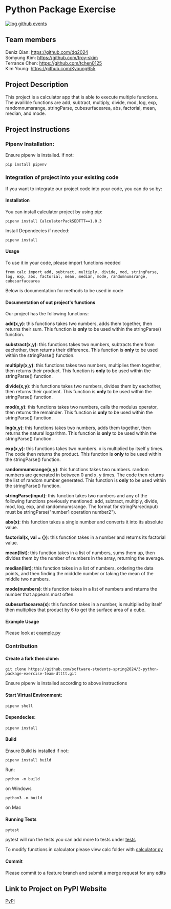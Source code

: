 # Python Package Exercise
[![log github events](https://github.com/software-students-spring2024/3-python-package-exercise-team-dtttt/actions/workflows/event-logger.yml/badge.svg)](https://github.com/software-students-spring2024/3-python-package-exercise-team-dtttt/actions/workflows/event-logger.yml)


## Team members

Deniz Qian: https://github.com/dq2024 \
Somyung Kim: https://github.com/troy-skim \
Terrance Chen: https://github.com/tchen0125 \
Kim Young: https://github.com/Kyoung655

## Project Description

This project is a calculator app that is able to execute multiple functions. The availible 
functions are add, subtract, multiply, divide, mod, log, exp, randomnumsrange, stringParse, cubesurfacearea, abs, factorial, mean, median, and mode. 

## Project Instructions 

### Pipenv Installation:
Ensure pipenv is installed.
if not:
```
pip install pipenv
```


### Integration of project into your existing code 

If you want to integrate our project code into your code, you can do so by:

#### Installation

You can install calculator project by using pip:

```
pipenv install CalculatorPackSEDTTT==1.0.3
```

Install Dependecies if needed:
```
pipenv install
```

#### Usage
To use it in your code, please import functions needed
```
from calc import add, subtract, multiply, divide, mod, stringParse, log, exp, abs, factorial, mean, median, mode, randomnumsrange, cubesurfacearea
```

Below is documentation for methods to be used in code


#### Documentation of out project's functions 

Our project has the following functions:

**add(x,y)**: this functions takes two numbers, adds them together, then returns their sum. 
This function is **only** to be used within the stringParse() function.  

**substract(x,y)**: this functions takes two numbers, subtracts them from eachother, then returns their difference. This function is **only** to be used within the stringParse() function.  

**multiply(x,y)**: this functions takes two numbers, multiplies them together, then returns their product. 
This function is **only** to be used within the stringParse() function.  

**divide(x,y)**: this functions takes two numbers, divides them by eachother, then returns their quotient. 
This function is **only** to be used within the stringParse() function.  

**mod(x,y)**: this functions takes two numbers, calls the modulus operator, then returns the remainder. 
This function is **only** to be used within the stringParse() function.  

**log(x,y)**: this functions takes two numbers, adds them together, then returns the natural logarithm. 
This function is **only** to be used within the stringParse() function.  

**exp(x,y)**: this functions takes two numbers. x is multiplied by itself y times. The code then returns the product. This function is **only** to be used within the stringParse() function.  

**randomnumsrange(x,y)**: this functions takes two numbers. random numbers are generated in between 0 and x, y times. The code then returns the list of random number generated. This function is **only** to be used within the stringParse() function.  

**stringParse(input)**: this function takes two numbers and any of the following functions previously
mentioned: add, subtract, multiply, divide, mod, log, exp, and randomnumsrange. The format for stringParse(input)
must be stringParse("number1 operation number2").

**abs(x)**: this function takes a single number and converts it into its absolute value.  

**factorial(x, val = {})**: this function takes in a number and returns its factorial value.   

**mean(list)**: this function takes in a list of numbers, sums them up, then divides them by the number
of numbers in the array, returning the average.   

**median(list)**: this function takes in a list of numbers, ordering the data points, and then finding the midddle number or taking the mean of the middle two numbers.   

**mode(numbers)**: this function takes in a list of numbers and returns the number that appears most 
often.   

**cubesurfacearea(x)**: this function takes in a number, is multiplied by itself then multiplies that product by 6 to get the surface area of a cube. 


#### Example Usage
Please look at [example.py](example.py)



### Contribution

#### Create a fork then clone:
```
git clone https://github.com/software-students-spring2024/3-python-package-exercise-team-dtttt.git
```

Ensure pipenv is installed according to above instructions

#### Start Virtual Environment:
```
pipenv shell
```

#### Dependecies:
```
pipenv install
```
#### Build
Ensure Build is installed if not:
```
pipenv install build
```

Run:
```
python -m build
```
on Windows
 
```
python3 -m build
```
on Mac

#### Running Tests
```
pytest
```

pytest will run the tests you can add more to tests under [tests](tests/test_Basics.py)

To modify functions in calculator please view calc folder with [calculator.py](calc/calculator.py)

#### Commit 
Please commit to a feature branch and submit a merge request for any edits

## Link to Project on PyPI Website 
[PyPi](https://pypi.org/project/CalculatorPackSEDTTT/1.0.3/)